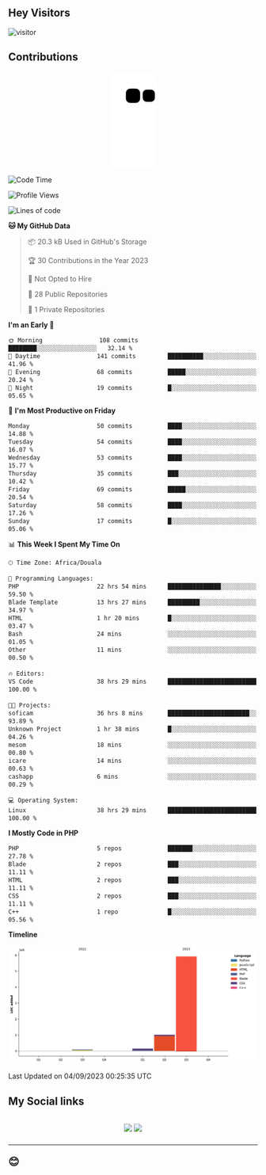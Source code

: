 ## Hey Visitors
![visitor](https://profile-counter.glitch.me/Fotsingboris/count.svg)

## Contributions
<p align="center">
  <img src="https://raw.githubusercontent.com/Fotsingboris/Fotsingboris/output/github-contribution-grid-snake.svg" />
</p>

<!--START_SECTION:waka-->
![Code Time](http://img.shields.io/badge/Code%20Time-623%20hrs%2052%20mins-blue)

![Profile Views](http://img.shields.io/badge/Profile%20Views-0-blue)

![Lines of code](https://img.shields.io/badge/From%20Hello%20World%20I%27ve%20Written-7.1%20million%20lines%20of%20code-blue)

**🐱 My GitHub Data** 

> 📦 20.3 kB Used in GitHub's Storage 
 > 
> 🏆 30 Contributions in the Year 2023
 > 
> 🚫 Not Opted to Hire
 > 
> 📜 28 Public Repositories 
 > 
> 🔑 1 Private Repositories 
 > 
**I'm an Early 🐤** 

```text
🌞 Morning                108 commits         ████████░░░░░░░░░░░░░░░░░   32.14 % 
🌆 Daytime                141 commits         ██████████░░░░░░░░░░░░░░░   41.96 % 
🌃 Evening                68 commits          █████░░░░░░░░░░░░░░░░░░░░   20.24 % 
🌙 Night                  19 commits          █░░░░░░░░░░░░░░░░░░░░░░░░   05.65 % 
```
📅 **I'm Most Productive on Friday** 

```text
Monday                   50 commits          ████░░░░░░░░░░░░░░░░░░░░░   14.88 % 
Tuesday                  54 commits          ████░░░░░░░░░░░░░░░░░░░░░   16.07 % 
Wednesday                53 commits          ████░░░░░░░░░░░░░░░░░░░░░   15.77 % 
Thursday                 35 commits          ███░░░░░░░░░░░░░░░░░░░░░░   10.42 % 
Friday                   69 commits          █████░░░░░░░░░░░░░░░░░░░░   20.54 % 
Saturday                 58 commits          ████░░░░░░░░░░░░░░░░░░░░░   17.26 % 
Sunday                   17 commits          █░░░░░░░░░░░░░░░░░░░░░░░░   05.06 % 
```


📊 **This Week I Spent My Time On** 

```text
🕑︎ Time Zone: Africa/Douala

💬 Programming Languages: 
PHP                      22 hrs 54 mins      ███████████████░░░░░░░░░░   59.50 % 
Blade Template           13 hrs 27 mins      █████████░░░░░░░░░░░░░░░░   34.97 % 
HTML                     1 hr 20 mins        █░░░░░░░░░░░░░░░░░░░░░░░░   03.47 % 
Bash                     24 mins             ░░░░░░░░░░░░░░░░░░░░░░░░░   01.05 % 
Other                    11 mins             ░░░░░░░░░░░░░░░░░░░░░░░░░   00.50 % 

🔥 Editors: 
VS Code                  38 hrs 29 mins      █████████████████████████   100.00 % 

🐱‍💻 Projects: 
soficam                  36 hrs 8 mins       ███████████████████████░░   93.89 % 
Unknown Project          1 hr 38 mins        █░░░░░░░░░░░░░░░░░░░░░░░░   04.26 % 
mesom                    18 mins             ░░░░░░░░░░░░░░░░░░░░░░░░░   00.80 % 
icare                    14 mins             ░░░░░░░░░░░░░░░░░░░░░░░░░   00.63 % 
cashapp                  6 mins              ░░░░░░░░░░░░░░░░░░░░░░░░░   00.29 % 

💻 Operating System: 
Linux                    38 hrs 29 mins      █████████████████████████   100.00 % 
```

**I Mostly Code in PHP** 

```text
PHP                      5 repos             ███████░░░░░░░░░░░░░░░░░░   27.78 % 
Blade                    2 repos             ███░░░░░░░░░░░░░░░░░░░░░░   11.11 % 
HTML                     2 repos             ███░░░░░░░░░░░░░░░░░░░░░░   11.11 % 
CSS                      2 repos             ███░░░░░░░░░░░░░░░░░░░░░░   11.11 % 
C++                      1 repo              █░░░░░░░░░░░░░░░░░░░░░░░░   05.56 % 
```



**Timeline**

![Lines of Code chart](https://raw.githubusercontent.com/Fotsingboris/Fotsingboris/main/assets/bar_graph.png)


 Last Updated on 04/09/2023 00:25:35 UTC
<!--END_SECTION:waka-->

<h2>My Social links <h2>
<p align="center">
   <a href="https://linkedin.com/in/Fotsingboris-Mathieu"><img src="https://img.shields.io/badge/linkedin-%230077B5.svg?style=for-the-badge&logo=linkedin&logoColor=white"></a>
   <a href="https://instagram.com/Fotsingboris"><img src="https://img.shields.io/badge/instagram-%23E4405F.svg?style=for-the-badge&logo=Instagram&logoColor=white"></a>
  </p>
<hr>
😊
